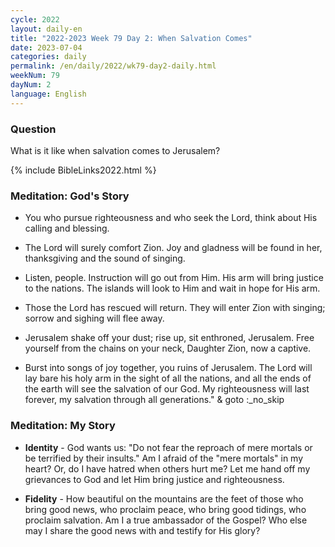 ```yaml
---
cycle: 2022
layout: daily-en
title: "2022-2023 Week 79 Day 2: When Salvation Comes"
date: 2023-07-04
categories: daily
permalink: /en/daily/2022/wk79-day2-daily.html
weekNum: 79
dayNum: 2
language: English
---
```


### Question     
What is it like when salvation comes to Jerusalem?

{% include BibleLinks2022.html %} 

### Meditation: God's Story   
+ You who pursue righteousness and who seek the Lord, think about His calling and blessing. 

+ The Lord will surely comfort Zion. Joy and gladness will be found in her, thanksgiving and the sound of singing. 

+ Listen, people. Instruction will go out from Him. His arm will bring justice to the nations. The islands will look to Him and wait in hope for His arm. 

+ Those the Lord has rescued will return. They will enter Zion with singing; sorrow and sighing will flee away. 

+ Jerusalem shake off your dust; rise up, sit enthroned, Jerusalem. Free yourself from the chains on your neck, Daughter Zion, now a captive. 

+ Burst into songs of joy together, you ruins of Jerusalem. The Lord will lay bare his holy arm in the sight of all the nations, and all the ends of the earth will see the salvation of our God. My righteousness will last forever, my salvation through all generations."  & goto :_no_skip

### Meditation: My Story   
+ **Identity** - God wants us: "Do not fear the reproach of mere mortals or be terrified by their insults." Am I afraid of the "mere mortals" in my heart? Or, do I have hatred when others hurt me? Let me hand off my grievances to God and let Him bring justice and righteousness. 

+ **Fidelity** - How beautiful on the mountains are the feet of those who bring good news, who proclaim peace, who bring good tidings, who proclaim salvation. Am I a true ambassador of the Gospel? Who else may I share the good news with and testify for His glory? 
